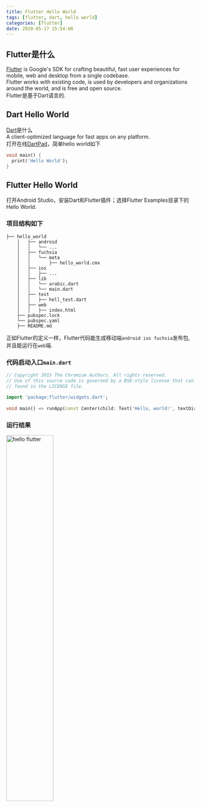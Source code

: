 ```yaml
---
title: Flutter Hello World
tags: [flutter, dart, hello world] 
categories: [flutter]
date: 2020-05-17 15:54:00
---
```

## Flutter是什么
[Flutter](https://github.com/flutter/flutter) is Google's SDK for crafting beautiful, fast user experiences for mobile, web and desktop from a single codebase.  
Flutter works with existing code, is used by developers and organizations around the world, and is free and open source.  
Flutter是基于Dart语言的.<!--more-->
## Dart Hello World
[Dart](https://github.com/dart-lang/sdk)是什么  
A client-optimized language for fast apps on any platform.    
打开在线[DartPad](https://dartpad.dev)，简单hello world如下
``` dart
void main() {
  print('Hello World');
}
```
## Flutter Hello World
打开Android Studio，安装Dart和Flutter插件；选择Flutter Examples目录下的Hello World.  
### 项目结构如下
```
├── hello_world
    │   ├── android
    │   │   └── ...
    │   ├── fuchsia
    │   │   └── meta
    │   │       ├── hello_world.cmx
    │   ├── ios
    │   │   ├── ...
    │   ├── lib
    │   │   └── arabic.dart
    │   │   └── main.dart
    │   ├── test
    │   │   ├── hell_test.dart
    │   ├── web
    │   │   ├── index.html
    ├── pubspec.lock
    └── pubspec.yaml
    ├── README.md
```
正如Flutter的定义一样，Flutter代码能生成移动端```android ios fuchsia```发布包, 并且能运行在```web```端.  
### 代码启动入口```main.dart```
``` dart
// Copyright 2015 The Chromium Authors. All rights reserved.  
// Use of this source code is governed by a BSD-style license that can be  
// found in the LICENSE file.  
  
import 'package:flutter/widgets.dart';  
  
void main() => runApp(const Center(child: Text('Hello, world!', textDirection: TextDirection.ltr)));
```
### 运行结果
<img src="https://drive.google.com/uc?id=1CzwGmYcLi8vJ8wK9NviTyCjqY3RoU4L6" width="50%" alt="hello flutter" /> 
<!--stackedit_data:
eyJoaXN0b3J5IjpbMTAyMzA0NjQ2OSw2NDk0NjQ2MTksODYxOD
MxNzY5LDMyMzg1MTE1Miw4NjE4MzE3NjksNjU0ODQxNTE4LC04
MDQ4NTE2MzcsMTE3NDgwNzIzMiw3MTM5MzMyNTQsLTExOTY5OT
UxMjcsMTMwNzg4MzIwNyw0NTg2MTI0NzYsLTEwMDQwNzA4Nzcs
LTc1MDA1NjczOSwtMTY5OTgwNjczNSwtNTIxMjUzNTk0XX0=
-->